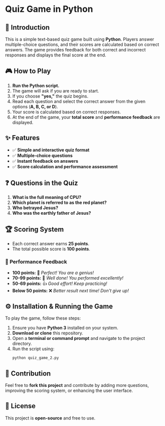 # **Quiz Game in Python**

## 📌 **Introduction**
This is a simple text-based quiz game built using **Python**. Players answer multiple-choice questions, and their scores are calculated based on correct answers. The game provides feedback for both correct and incorrect responses and displays the final score at the end.

## 🎮 **How to Play**
1. **Run the Python script.**
2. The game will ask if you are ready to start.
3. If you choose **"yes,"** the quiz begins.
4. Read each question and select the correct answer from the given options (**A, B, C, or D**).
5. Your score is calculated based on correct responses.
6. At the end of the game, your **total score** and **performance feedback** are displayed.

## ✨ **Features**
- ✅ **Simple and interactive quiz format**
- ✅ **Multiple-choice questions**
- ✅ **Instant feedback on answers**
- ✅ **Score calculation and performance assessment**

## ❓ **Questions in the Quiz**
1. **What is the full meaning of CPU?**
2. **Which planet is referred to as the red planet?**
3. **Who betrayed Jesus?**
4. **Who was the earthly father of Jesus?**

## 🏆 **Scoring System**
- Each correct answer earns **25 points**.
- The total possible score is **100 points**.

### 🎯 **Performance Feedback**
- **100 points:** 🏅 *Perfect! You are a genius!*
- **70-99 points:** 🎉 *Well done! You performed excellently!*
- **50-69 points:** 👍 *Good effort! Keep practicing!*
- **Below 50 points:** ❌ *Better result next time! Don't give up!*

## ⚙️ **Installation & Running the Game**
To play the game, follow these steps:
1. Ensure you have **Python 3** installed on your system.
2. **Download or clone** this repository.
3. Open a **terminal or command prompt** and navigate to the project directory.
4. Run the script using:
   ```sh
   python quiz_game_2.py
   ```

## 🤝 **Contribution**
Feel free to **fork this project** and contribute by adding more questions, improving the scoring system, or enhancing the user interface.

## 📜 **License**
This project is **open-source** and free to use.


